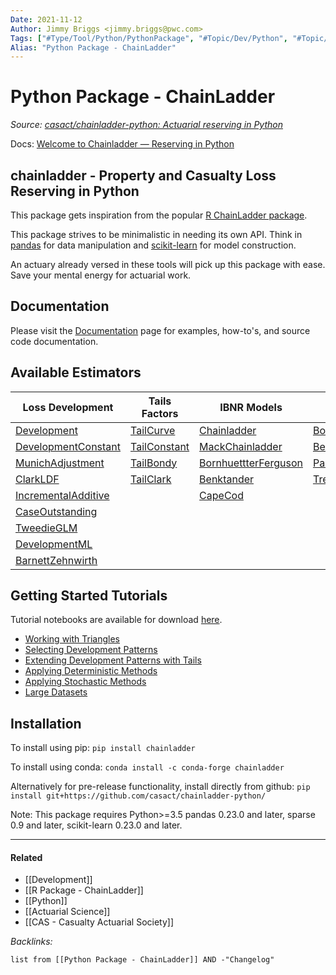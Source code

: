 ```yaml
---
Date: 2021-11-12
Author: Jimmy Briggs <jimmy.briggs@pwc.com>
Tags: ["#Type/Tool/Python/PythonPackage", "#Topic/Dev/Python", "#Topic/Actuarial"]
Alias: "Python Package - ChainLadder"
---
```


# Python Package - ChainLadder

*Source: [casact/chainladder-python: Actuarial reserving in Python](https://github.com/casact/chainladder-python)*

Docs: [Welcome to Chainladder — Reserving in Python](https://chainladder-python.readthedocs.io/en/latest/intro.html)

## chainladder - Property and Casualty Loss Reserving in Python

This package gets inspiration from the popular [R ChainLadder package](https://github.com/mages/ChainLadder).

This package strives to be minimalistic in needing its own API. Think in [pandas](https://pandas.pydata.org/) for data manipulation and [scikit-learn](https://scikit-learn.org/latest/index.html) for model construction. 

An actuary already versed in these tools will pick up this package with ease. Save your mental energy for actuarial work.

## Documentation

Please visit the [Documentation](https://chainladder-python.readthedocs.io/en/latest/) page for examples, how-to's, and source code documentation.

## Available Estimators

| Loss Development                                                                                                | Tails Factors                                                                               | IBNR Models                                                                                                  | Adjustments                                                                                                   | Workflow                                                                                                 |
| --------------------------------------------------------------------------------------------------------------- | ------------------------------------------------------------------------------------------- | ------------------------------------------------------------------------------------------------------------ | ------------------------------------------------------------------------------------------------------------- | -------------------------------------------------------------------------------------------------------- |
| [Development](https://chainladder-python.readthedocs.io/en/latest/development.html#development)                 | [TailCurve](https://chainladder-python.readthedocs.io/en/latest/tails.html#tailcurve)       | [Chainladder](https://chainladder-python.readthedocs.io/en/latest/methods.html#chainladder)                  | [BootstrapODPSample](https://chainladder-python.readthedocs.io/en/latest/adjustments.html#bootstrapodpsample) | [VotingChainladder](https://chainladder-python.readthedocs.io/en/latest/workflow.html#votingchainladder) |
| [DevelopmentConstant](https://chainladder-python.readthedocs.io/en/latest/development.html#developmentconstant) | [TailConstant](https://chainladder-python.readthedocs.io/en/latest/tails.html#tailconstant) | [MackChainladder](https://chainladder-python.readthedocs.io/en/latest/methods.html#mackchainladder)          | [BerquistSherman](https://chainladder-python.readthedocs.io/en/latest/adjustments.html#berquistsherman)       | [Pipeline](https://chainladder-python.readthedocs.io/en/latest/workflow.html#pipeline)                   |
| [MunichAdjustment](https://chainladder-python.readthedocs.io/en/latest/development.html#munichadjustment)       | [TailBondy](https://chainladder-python.readthedocs.io/en/latest/tails.html#tailbondy)       | [BornhuettterFerguson](https://chainladder-python.readthedocs.io/en/latest/methods.html#bornhuetterferguson) | [ParallelogramOLF](https://chainladder-python.readthedocs.io/en/latest/adjustments.html#parallelogramolf)     | [GridSearch](https://chainladder-python.readthedocs.io/en/latest/workflow.html#gridsearch)               |
| [ClarkLDF](https://chainladder-python.readthedocs.io/en/latest/development.html#clarkldf)                       | [TailClark](https://chainladder-python.readthedocs.io/en/latest/tails.html#tailclark)       | [Benktander](https://chainladder-python.readthedocs.io/en/latest/methods.html#benktander)                    | [Trend](https://chainladder-python.readthedocs.io/en/latest/adjustments.html#trend)                           |                                                                                                          |
| [IncrementalAdditive](https://chainladder-python.readthedocs.io/en/latest/development.html#incrementaladditive) |                                                                                             | [CapeCod](https://chainladder-python.readthedocs.io/en/latest/methods.html#capecod)                          |                                                                                                               |                                                                                                          |
| [CaseOutstanding](https://chainladder-python.readthedocs.io/en/latest/development.html#caseoutstanding)         |                                                                                             |                                                                                                              |                                                                                                               |                                                                                                          |
| [TweedieGLM](https://chainladder-python.readthedocs.io/en/latest/development.html#tweedieglm)                   |                                                                                             |                                                                                                              |                                                                                                               |                                                                                                          |
| [DevelopmentML](https://chainladder-python.readthedocs.io/en/latest/development.html#developmentml)             |                                                                                             |                                                                                                              |                                                                                                               |                                                                                                          |
| [BarnettZehnwirth](https://chainladder-python.readthedocs.io/en/latest/development.html#barnettzehnwirth)       |                                                                                             |                                                                                                              |                                                                                                               |                                                                                                          |

## Getting Started Tutorials

Tutorial notebooks are available for download [here](https://github.com/casact/chainladder-python/tree/latest/docs/tutorials).

-   [Working with Triangles](https://chainladder-python.readthedocs.io/en/latest/tutorials/triangle-tutorial.html)
-   [Selecting Development Patterns](https://chainladder-python.readthedocs.io/en/latest/tutorials/development-tutorial.html)
-   [Extending Development Patterns with Tails](https://chainladder-python.readthedocs.io/en/latest/tutorials/tail-tutorial.html)
-   [Applying Deterministic Methods](https://chainladder-python.readthedocs.io/en/latest/tutorials/deterministic-tutorial.html)
-   [Applying Stochastic Methods](https://chainladder-python.readthedocs.io/en/latest/tutorials/stochastic-tutorial.html)
-   [Large Datasets](https://chainladder-python.readthedocs.io/en/latest/tutorials/large-datasets.html)

## Installation

To install using pip: `pip install chainladder`

To install using conda: `conda install -c conda-forge chainladder`

Alternatively for pre-release functionality, install directly from github: `pip install git+https://github.com/casact/chainladder-python/`

Note: This package requires Python>=3.5 pandas 0.23.0 and later, sparse 0.9 and later, scikit-learn 0.23.0 and later.

***

#### Related

- [[Development]]
- [[R Package - ChainLadder]]
- [[Python]]
- [[Actuarial Science]]
- [[CAS - Casualty Actuarial Society]]


*Backlinks:*

```dataview
list from [[Python Package - ChainLadder]] AND -"Changelog"
```